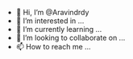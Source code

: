 - 👋 Hi, I’m @Aravindrdy
- 👀 I’m interested in ...
- 🌱 I’m currently learning ...
- 💞️ I’m looking to collaborate on ...
- 📫 How to reach me ...

<!---
Aravindrdy/Aravindrdy is a ✨ special ✨ repository because its `README.md` (this file) appears on your GitHub profile.
You can click the Preview link to take a look at your changes.
--->
